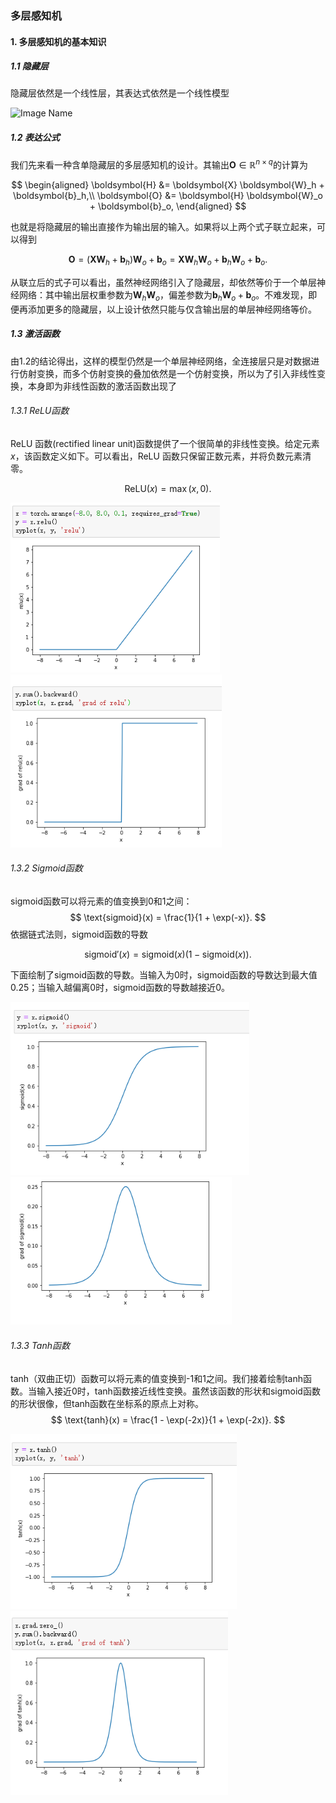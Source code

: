 ### 多层感知机

#### 1. 多层感知机的基本知识

##### 1.1 隐藏层

隐藏层依然是一个线性层，其表达式依然是一个线性模型

![Image Name](https://cdn.kesci.com/upload/image/q5ho684jmh.png)

##### 1.2 表达公式



我们先来看一种含单隐藏层的多层感知机的设计。其输出$\boldsymbol{O} \in \mathbb{R}^{n \times q}$的计算为

$$
\begin{aligned} \boldsymbol{H} &= \boldsymbol{X} \boldsymbol{W}_h + \boldsymbol{b}_h,\\ \boldsymbol{O} &= \boldsymbol{H} \boldsymbol{W}_o + \boldsymbol{b}_o, \end{aligned}
$$


也就是将隐藏层的输出直接作为输出层的输入。如果将以上两个式子联立起来，可以得到


$$
 \boldsymbol{O} = (\boldsymbol{X} \boldsymbol{W}_h + \boldsymbol{b}_h)\boldsymbol{W}_o + \boldsymbol{b}_o = \boldsymbol{X} \boldsymbol{W}_h\boldsymbol{W}_o + \boldsymbol{b}_h \boldsymbol{W}_o + \boldsymbol{b}_o. 
$$


从联立后的式子可以看出，虽然神经网络引入了隐藏层，却依然等价于一个单层神经网络：其中输出层权重参数为$\boldsymbol{W}_h\boldsymbol{W}_o$，偏差参数为$\boldsymbol{b}_h \boldsymbol{W}_o + \boldsymbol{b}_o$。不难发现，即便再添加更多的隐藏层，以上设计依然只能与仅含输出层的单层神经网络等价。

##### 1.3 激活函数

由1.2的结论得出，这样的模型仍然是一个单层神经网络，全连接层只是对数据进行仿射变换，而多个仿射变换的叠加依然是一个仿射变换，所以为了引入非线性变换，本身即为非线性函数的激活函数出现了

###### 1.3.1 ReLU函数

ReLU 函数(rectified linear unit)函数提供了一个很简单的非线性变换。给定元素$x$，该函数定义如下。可以看出，ReLU 函数只保留正数元素，并将负数元素清零。


$$
\text{ReLU}(x) = \max(x, 0).
$$

<img src=".\PIcs\ReLU1.png" alt="ReLU1" style="zoom:80%;" /><img src=".\PIcs\ReLU2.png" alt="ReLU2" style="zoom:80%;" />

###### 1.3.2 Sigmoid函数

sigmoid函数可以将元素的值变换到0和1之间：
$$
\text{sigmoid}(x) = \frac{1}{1 + \exp(-x)}.
$$
依据链式法则，sigmoid函数的导数


$$
\text{sigmoid}'(x) = \text{sigmoid}(x)\left(1-\text{sigmoid}(x)\right).
$$


下面绘制了sigmoid函数的导数。当输入为0时，sigmoid函数的导数达到最大值0.25；当输入越偏离0时，sigmoid函数的导数越接近0。

<img src=".\PIcs\Sigmoid1.png" alt="Sigmoid1" style="zoom:80%;" /><img src=".\PIcs\Sigmoid2.png" alt="Sigmoid2" style="zoom:80%;" />



###### 1.3.3 Tanh函数

tanh（双曲正切）函数可以将元素的值变换到-1和1之间。我们接着绘制tanh函数。当输入接近0时，tanh函数接近线性变换。虽然该函数的形状和sigmoid函数的形状很像，但tanh函数在坐标系的原点上对称。
$$
\text{tanh}(x) = \frac{1 - \exp(-2x)}{1 + \exp(-2x)}.
$$

<img src=".\PIcs\tanh1.png" alt="Tanh1" style="zoom:80%;" /><img src=".\PIcs\tanh2.png" alt="Tanh2" style="zoom:80%;" />